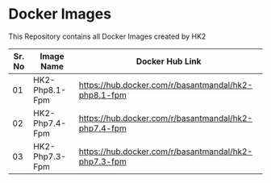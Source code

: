 # Docker Images

This Repository contains all Docker Images created by HK2

| Sr. No | Image Name     | Docker Hub Link                                        |
|--------|----------------|--------------------------------------------------------|
| 01     | HK2-Php8.1-Fpm | <https://hub.docker.com/r/basantmandal/hk2-php8.1-fpm> |
| 02     | HK2-Php7.4-Fpm | <https://hub.docker.com/r/basantmandal/hk2-php7.4-fpm> |
| 03     | HK2-Php7.3-Fpm | <https://hub.docker.com/r/basantmandal/hk2-php7.3-fpm> |
